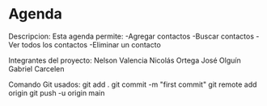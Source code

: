 # Agenda

Descripcion:
Esta agenda permite:
-Agregar contactos
-Buscar contactos
-Ver todos los contactos
-Eliminar un contacto

Integrantes del proyecto:
Nelson Valencia
Nicolás Ortega
José Olguín
Gabriel Carcelen

Comando Git usados:
git add .
git commit -m "first commit"
git remote add origin <url-del-repo>
git push -u origin main

